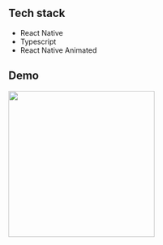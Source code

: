 ## Tech stack

- React Native
- Typescript
- React Native Animated

## Demo

<img src="/assets/demo.gif" width="288px">
